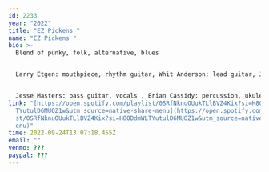 ```yaml
---
id: 2233
year: "2022"
title: "EZ Pickens "
name: "EZ Pickens "
bio: >-
  Blend of punky, folk, alternative, blues


  Larry Etgen: mouthpiece, rhythm guitar, Whit Anderson: lead guitar, Justine Deluccio: vocals


  Jesse Masters: bass guitar, vocals , Brian Cassidy: percussion, ukulele
link: "[https://open.spotify.com/​playlist/​0SRfNknuOUukTLlBVZ4Kix?si=​H80DdmWL\
  TYutulD6MUOZ1w&utm_​source=native-share-menu](https://open.spotify.com/playli\
  st/0SRfNknuOUukTLlBVZ4Kix?si=H80DdmWLTYutulD6MUOZ1w&utm_source=native-share-m\
  enu)"
time: 2022-09-24T13:07:18.455Z
email: ""
venmo: ???
paypal: ???
---
```


